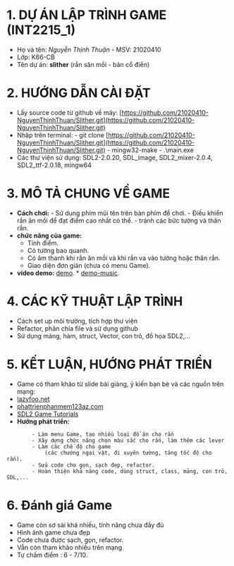 # 1. DỰ ÁN LẬP TRÌNH GAME (INT2215_1)
- Họ và tên: *Nguyễn Thịnh Thuận* - MSV: 21020410
- Lớp: K66-CB
- Tên dự án: **slither** (rắn săn mồi - bản cổ điển)
# 2. HƯỚNG DẪN CÀI ĐẶT
- Lấy source code từ github về máy: [https://github.com/21020410-NguyenThinhThuan/Slither.git](https://github.com/21020410-NguyenThinhThuan/Slither.git)
- Nhập trên terminal: 
                      - git clone [https://github.com/21020410-NguyenThinhThuan/Slither.git](https://github.com/21020410-NguyenThinhThuan/Slither.git)
                      - mingw32-make
                      - .\main.exe
- Các thư viện sử dụng: SDL2-2.0.20, SDL_image, SDL2_mixer-2.0.4, SDL2_ttf-2.0.18, mingw64
# 3. MÔ TẢ CHUNG VỀ GAME
- **Cách chơi:**
        - Sử dụng phím mũi tên trên bàn phím để chơi.
        - Điều khiển rắn ăn mồi để đạt điểm cao nhất có thể.
        - tránh các bức tường và thân rắn.
- **chức năng của game:**
    - Tính điểm.
    - Có tường bao quanh.
    - Có âm thanh khi rắn ăn mồi và khi rắn va vào tường hoặc thân rắn.
    - Giao diện đơn giản (chưa có menu Game).
- **video demo:** [demo](https://drive.google.com/file/d/1tr2XPV_pXGx4bmYdmmJ5n9UBxBKT-5jg/view?usp=sharing).
                * [demo-music](https://drive.google.com/file/d/1tHqirewJ5X_awJNNrZWyJLGqhz3rfzke/view?usp=sharing).
# 4. CÁC KỸ THUẬT LẬP TRÌNH
- Cách set up môi trường, tích hợp thư viện
- Refactor, phân chia file và sử dụng github
- Sử dụng mảng, hàm, struct, Vector, con trỏ, đồ họa SDL2,...
# 5. KẾT LUẬN, HƯỚNG PHÁT TRIỂN
- Game có tham khảo từ slide bài giảng, ý kiến bạn bè và các nguồn trên mạng:
 - [lazyfoo.net]( https://lazyfoo.net/tutorials/SDL/)
 - [phattrienphanmem123az.com]( https://phattrienphanmem123az.com/lap-trinh-game-cpp/bai-15-18-them-tinh-nang.html)
 - [SDL2 Game Tutorials](https://www.parallelrealities.co.uk/tutorials/)
- **Hướng phát triển:** 
```
        - Làm menu Game, tạo nhiều loại đồ ăn cho rắn
        - Xây dựng chức năng chọn màu sắc cho rắn, làm thêm các lever
        - Làm các chế độ cho game 
            (các chướng ngại vật, đi xuyên tường, tăng tốc độ cho rắn).
        - Sửa code cho gọn, sạch đẹp, refactor.
        - Hoàn thiện khả năng code, dùng struct, class, mảng, con trỏ, SDL,...
```
# 6. Đánh giá Game
- Game còn sơ sài khá nhiều, tính năng chưa đầy đủ
- Hình ảnh game chưa đẹp
- Code chưa được sạch, gọn, refactor.
- Vẫn còn tham khảo nhiều trên mạng
- Tự chấm điểm : 6 - 7/10.
        
        
